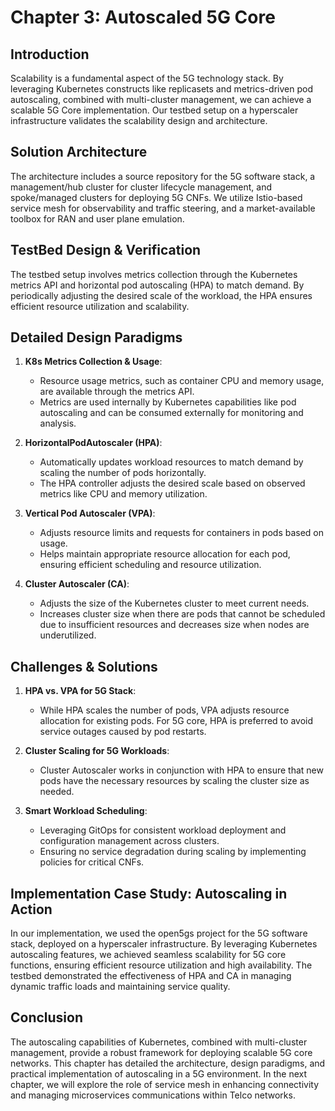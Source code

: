 # Chapter 3: Autoscaled 5G Core

## Introduction

Scalability is a fundamental aspect of the 5G technology stack. By leveraging Kubernetes constructs like replicasets and metrics-driven pod autoscaling, combined with multi-cluster management, we can achieve a scalable 5G Core implementation. Our testbed setup on a hyperscaler infrastructure validates the scalability design and architecture.

## Solution Architecture

The architecture includes a source repository for the 5G software stack, a management/hub cluster for cluster lifecycle management, and spoke/managed clusters for deploying 5G CNFs. We utilize Istio-based service mesh for observability and traffic steering, and a market-available toolbox for RAN and user plane emulation.

## TestBed Design & Verification

The testbed setup involves metrics collection through the Kubernetes metrics API and horizontal pod autoscaling (HPA) to match demand. By periodically adjusting the desired scale of the workload, the HPA ensures efficient resource utilization and scalability.

## Detailed Design Paradigms

1. **K8s Metrics Collection & Usage**:
   - Resource usage metrics, such as container CPU and memory usage, are available through the metrics API.
   - Metrics are used internally by Kubernetes capabilities like pod autoscaling and can be consumed externally for monitoring and analysis.

2. **HorizontalPodAutoscaler (HPA)**:
   - Automatically updates workload resources to match demand by scaling the number of pods horizontally.
   - The HPA controller adjusts the desired scale based on observed metrics like CPU and memory utilization.

3. **Vertical Pod Autoscaler (VPA)**:
   - Adjusts resource limits and requests for containers in pods based on usage.
   - Helps maintain appropriate resource allocation for each pod, ensuring efficient scheduling and resource utilization.

4. **Cluster Autoscaler (CA)**:
   - Adjusts the size of the Kubernetes cluster to meet current needs.
   - Increases cluster size when there are pods that cannot be scheduled due to insufficient resources and decreases size when nodes are underutilized.

## Challenges & Solutions

1. **HPA vs. VPA for 5G Stack**:
   - While HPA scales the number of pods, VPA adjusts resource allocation for existing pods. For 5G core, HPA is preferred to avoid service outages caused by pod restarts.

2. **Cluster Scaling for 5G Workloads**:
   - Cluster Autoscaler works in conjunction with HPA to ensure that new pods have the necessary resources by scaling the cluster size as needed.

3. **Smart Workload Scheduling**:
   - Leveraging GitOps for consistent workload deployment and configuration management across clusters.
   - Ensuring no service degradation during scaling by implementing policies for critical CNFs.

## Implementation Case Study: Autoscaling in Action

In our implementation, we used the open5gs project for the 5G software stack, deployed on a hyperscaler infrastructure. By leveraging Kubernetes autoscaling features, we achieved seamless scalability for 5G core functions, ensuring efficient resource utilization and high availability. The testbed demonstrated the effectiveness of HPA and CA in managing dynamic traffic loads and maintaining service quality.

## Conclusion

The autoscaling capabilities of Kubernetes, combined with multi-cluster management, provide a robust framework for deploying scalable 5G core networks. This chapter has detailed the architecture, design paradigms, and practical implementation of autoscaling in a 5G environment. In the next chapter, we will explore the role of service mesh in enhancing connectivity and managing microservices communications within Telco networks.
